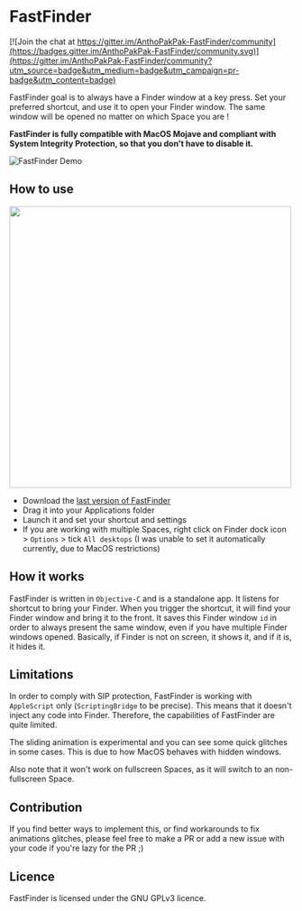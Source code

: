 # FastFinder

[![Join the chat at https://gitter.im/AnthoPakPak-FastFinder/community](https://badges.gitter.im/AnthoPakPak-FastFinder/community.svg)](https://gitter.im/AnthoPakPak-FastFinder/community?utm_source=badge&utm_medium=badge&utm_campaign=pr-badge&utm_content=badge)

FastFinder goal is to always have a Finder window at a key press. Set your preferred shortcut, and use it to open your Finder window. The same window will be opened no matter on which Space you are !

**FastFinder is fully compatible with MacOS Mojave and compliant with System Integrity Protection, so that you don't have to disable it.**

![FastFinder Demo](FastFinderDemo.gif)


## How to use

<img src="https://i.imgur.com/rrAeThK.png" width="500">

- Download the [last version of FastFinder](https://github.com/AnthoPakPak/FastFinder/releases/download/0.1/FastFinder_v0.1.dmg)
- Drag it into your Applications folder
- Launch it and set your shortcut and settings
- If you are working with multiple Spaces, right click on Finder dock icon > `Options` > tick `All desktops` (I was unable to set it automatically currently, due to MacOS restrictions)


## How it works

FastFinder is written in `Objective-C` and is a standalone app. It listens for shortcut to bring your Finder. When you trigger the shortcut, it will find your Finder window and bring it to the front. It saves this Finder window `id` in order to always present the same window, even if you have multiple Finder windows opened. Basically, if Finder is not on screen, it shows it, and if it is, it hides it.

## Limitations

In order to comply with SIP protection, FastFinder is working with `AppleScript` only (`ScriptingBridge` to be precise). This means that it doesn't inject any code into Finder. Therefore, the capabilities of FastFinder are quite limited.

The sliding animation is experimental and you can see some quick glitches in some cases. This is due to how MacOS behaves with hidden windows.

Also note that it won't work on fullscreen Spaces, as it will switch to an non-fullscreen Space.

## Contribution

If you find better ways to implement this, or find workarounds to fix animations glitches, please feel free to make a PR or add a new issue with your code if you're lazy for the PR ;) 


## Licence
FastFinder is licensed under the GNU GPLv3 licence.
